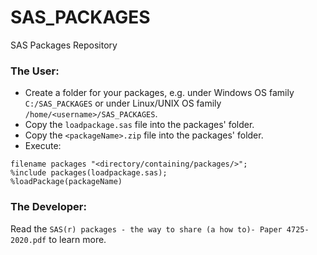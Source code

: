 # SAS_PACKAGES

SAS Packages Repository

### The User:

- Create a folder for your packages, e.g. under Windows OS family `C:/SAS_PACKAGES` or under Linux/UNIX OS family `/home/<username>/SAS_PACKAGES`.
- Copy the `loadpackage.sas` file into the packages' folder.
- Copy the `<packageName>.zip` file into the packages' folder.
- Execute:
```
filename packages "<directory/containing/packages/>";
%include packages(loadpackage.sas);
%loadPackage(packageName)
```
### The Developer:

Read the `SAS(r) packages - the way to share (a how to)- Paper 4725-2020.pdf` to learn more.

